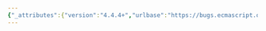 ```yaml
---
{"_attributes":{"version":"4.4.4+","urlbase":"https://bugs.ecmascript.org/","maintainer":"dherman@mozilla.com"},"bug":{"bug_id":1102,"creation_ts":"2012-11-29 18:23:00 -0800","short_desc":"8.4.2.2: \"Reject\"","delta_ts":"2012-12-21 18:08:25 -0800","product":"Draft for 6th Edition","component":"editorial issue","version":"Rev 12: November 22, 2012 Draft","rep_platform":"All","op_sys":"All","bug_status":"RESOLVED","resolution":"FIXED","priority":"Normal","bug_severity":"normal","everconfirmed":true,"reporter":{"uid":"jmdyck","name":"Michael Dyck"},"assigned_to":{"uid":"allen","name":"Allen Wirfs-Brock"},"long_desc":[{"commentid":2912,"comment_count":0,"who":{"uid":"jmdyck","name":"Michael Dyck"},"bug_when":"2012-11-29 18:23:35 -0800","thetext":"In 8.4.2.2 \"[[DefineOwnProperty]] ( P, Desc)\",\nstep 3.e says:\n    Reject if index ≥ oldLen and oldLenDesc.[[Writable]] is false.\nbut \"Reject\" is no longer defined.\n\nReplace with \"return false\"?"},{"commentid":2933,"comment_count":1,"who":{"uid":"allen","name":"Allen Wirfs-Brock"},"bug_when":"2012-12-01 09:37:59 -0800","thetext":"fixed in rev 13 editor's draft"}]}}
---
```

